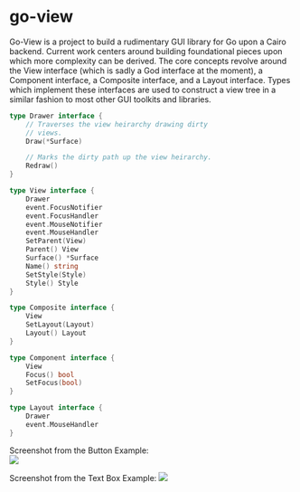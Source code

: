 go-view
=======

Go-View is a project to build a rudimentary GUI library for Go upon a Cairo backend.  Current work centers around building foundational pieces upon which more complexity can be derived.  The core concepts revolve around the View interface (which is sadly a God interface at the moment), a Component interface, a Composite interface, and a Layout interface.  Types which implement these interfaces are used to construct a view tree in a similar fashion to most other GUI toolkits and libraries.	

```go
type Drawer interface {
	// Traverses the view heirarchy drawing dirty
	// views.
	Draw(*Surface)

	// Marks the dirty path up the view heirarchy.
	Redraw()
}

type View interface {
	Drawer
	event.FocusNotifier
	event.FocusHandler
	event.MouseNotifier
	event.MouseHandler
	SetParent(View)
	Parent() View
	Surface() *Surface
	Name() string
	SetStyle(Style)
	Style() Style
}

type Composite interface {
	View
	SetLayout(Layout)
	Layout() Layout
}

type Component interface {
	View
	Focus() bool
	SetFocus(bool)
}

type Layout interface {
	Drawer
	event.MouseHandler
}
```
Screenshot from the Button Example:<br>
<img src=https://raw.githubusercontent.com/sesteel/go-view/master/res/screenshots/button_example.png>

Screenshot from the Text Box Example:
<img src=http://i.imgur.com/bLXLbXj.png>
